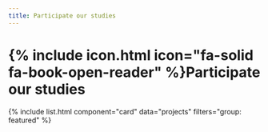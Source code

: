 ```yaml
---
title: Participate our studies
---
```


# {% include icon.html icon="fa-solid fa-book-open-reader" %}Participate our studies

{% include list.html component="card" data="projects" filters="group: featured" %}